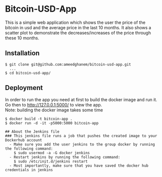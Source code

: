 # Bitcoin-USD-App
This is a simple web application which shows the user the price of the bitcoin in usd and the average price in the last 10 months.
It also shows a scatter plot to demonstrate the decreases/increases of the price through these 10 months. 

## Installation
```
$ git clone git@github.com:ameedghanem/bitcoin-usd-app.git
  ...
$ cd bitcoin-usd-app/
``` 

## Deployment
In order to run the app you need at first to build the docker image and run it.
Go then to http://127.0.0.1:5000/ to view the app.<br />
Note: building the docker image takes some time
```
$ docker build -t bitcoin-app .
$ docker run -d -it -p5000:5000 bitcoin-app

## About the Jenkins file
### This jenkins file runs a job that pushes the created image to your Dockerhub account
  - Make sure you add the user jenkins to the group docker by running the following command:
    $ sudo usermod -a -G docker jenkins
  - Restart jenkins by running the following command:
    $ sudo /etc/init.d/jenkins restart
  - Most importantly, make sure that you have saved the docker hub credentials in jenkins
